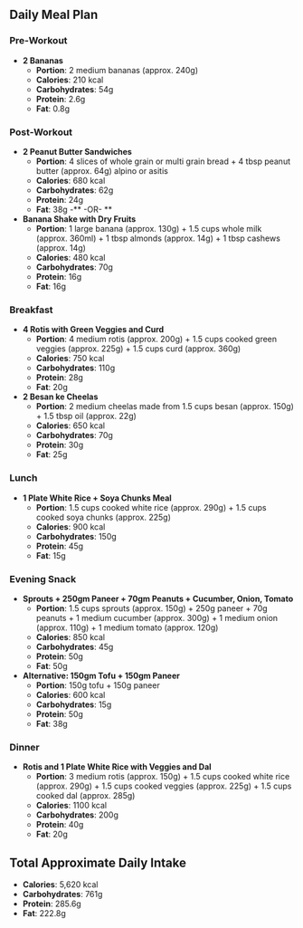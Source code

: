 
## Daily Meal Plan

### Pre-Workout
- **2 Bananas**
  - **Portion**: 2 medium bananas (approx. 240g)
  - **Calories**: 210 kcal
  - **Carbohydrates**: 54g
  - **Protein**: 2.6g
  - **Fat**: 0.8g

### Post-Workout
- **2 Peanut Butter Sandwiches**
  - **Portion**: 4 slices of whole grain or multi grain bread  + 4 tbsp peanut butter (approx. 64g) alpino or asitis
  - **Calories**: 680 kcal
  - **Carbohydrates**: 62g
  - **Protein**: 24g
  - **Fat**: 38g
-** -OR- **
- **Banana Shake with Dry Fruits**
  - **Portion**: 1 large banana (approx. 130g) + 1.5 cups whole milk (approx. 360ml) + 1 tbsp almonds (approx. 14g) + 1 tbsp cashews (approx. 14g)
  - **Calories**: 480 kcal
  - **Carbohydrates**: 70g
  - **Protein**: 16g
  - **Fat**: 16g

### Breakfast
- **4 Rotis with Green Veggies and Curd**
  - **Portion**: 4 medium rotis (approx. 200g) + 1.5 cups cooked green veggies (approx. 225g) + 1.5 cups curd (approx. 360g)
  - **Calories**: 750 kcal
  - **Carbohydrates**: 110g
  - **Protein**: 28g
  - **Fat**: 20g
- **2 Besan ke Cheelas**
  - **Portion**: 2 medium cheelas made from 1.5 cups besan (approx. 150g) + 1.5 tbsp oil (approx. 22g)
  - **Calories**: 650 kcal
  - **Carbohydrates**: 70g
  - **Protein**: 30g
  - **Fat**: 25g

### Lunch
- **1 Plate White Rice + Soya Chunks Meal**
  - **Portion**: 1.5 cups cooked white rice (approx. 290g) + 1.5 cups cooked soya chunks (approx. 225g)
  - **Calories**: 900 kcal
  - **Carbohydrates**: 150g
  - **Protein**: 45g
  - **Fat**: 15g

### Evening Snack
- **Sprouts + 250gm Paneer + 70gm Peanuts + Cucumber, Onion, Tomato**
  - **Portion**: 1.5 cups sprouts (approx. 150g) + 250g paneer + 70g peanuts + 1 medium cucumber (approx. 300g) + 1 medium onion (approx. 110g) + 1 medium tomato (approx. 120g)
  - **Calories**: 850 kcal
  - **Carbohydrates**: 45g
  - **Protein**: 50g
  - **Fat**: 50g
- **Alternative: 150gm Tofu + 150gm Paneer**
  - **Portion**: 150g tofu + 150g paneer
  - **Calories**: 600 kcal
  - **Carbohydrates**: 15g
  - **Protein**: 50g
  - **Fat**: 38g

### Dinner
- **Rotis and 1 Plate White Rice with Veggies and Dal**
  - **Portion**: 3 medium rotis (approx. 150g) + 1.5 cups cooked white rice (approx. 290g) + 1.5 cups cooked veggies (approx. 225g) + 1.5 cups cooked dal (approx. 285g)
  - **Calories**: 1100 kcal
  - **Carbohydrates**: 200g
  - **Protein**: 40g
  - **Fat**: 20g

## Total Approximate Daily Intake
- **Calories**: 5,620 kcal
- **Carbohydrates**: 761g
- **Protein**: 285.6g
- **Fat**: 222.8g


